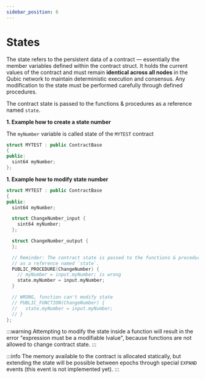 ```yaml
---
sidebar_position: 6
---
```


# States

The state refers to the persistent data of a contract — essentially the member variables defined within the contract struct. It holds the current values of the contract and must remain **identical across all nodes** in the Qubic network to maintain deterministic execution and consensus. Any modification to the state must be performed carefully through defined procedures.

The contract state is passed to the functions & procedures as a reference named `state`.

**1. Example how to create a state number**

The `myNumber` variable is called state of the `MYTEST` contract

```cpp
struct MYTEST : public ContractBase
{
public:
  sint64 myNumber;
};
```

**1. Example how to modify state number**

```cpp
struct MYTEST : public ContractBase
{
public:
  sint64 myNumber;

  struct ChangeNumber_input {
    sint64 myNumber;
  };

  struct ChangeNumber_output {
  };

  // Reminder: The contract state is passed to the functions & procedures
  // as a reference named `state`.
  PUBLIC_PROCEDURE(ChangeNumber) {
    // myNumber = input.myNumber; is wrong
    state.myNumber = input.myNumber;
  }

  // WRONG, function can't modify state
  // PUBLIC_FUNCTION(ChangeNumber) {
  //   state.myNumber = input.myNumber;
  // }
};
```

:::warning
Attempting to modify the state inside a function will result in the error "expression must be a modifiable lvalue", because functions are not allowed to change contract state.
:::

:::info
The memory available to the contract is allocated statically, but extending the state will be possible between epochs through special `EXPAND` events (this event is not implemented yet).
:::
